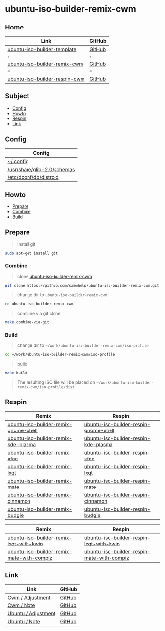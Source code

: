 

# ubuntu-iso-builder-remix-cwm




## Home

| Link | GitHub |
| ---- | ------ |
| [ubuntu-iso-builder-template](https://samwhelp.github.io/ubuntu-iso-builder-template/) | [GitHub](https://github.com/samwhelp/ubuntu-iso-builder-template) |
| `+` | `+` |
| [ubuntu-iso-builder-remix-cwm](https://samwhelp.github.io/ubuntu-iso-builder-remix-cwm/) | [GitHub](https://github.com/samwhelp/ubuntu-iso-builder-remix-cwm) |
| `=` | `=` |
| [ubuntu-iso-builder-respin-cwm](https://samwhelp.github.io/ubuntu-iso-builder-respin-cwm/) | [GitHub](https://github.com/samwhelp/ubuntu-iso-builder-respin-cwm) |




## Subject

* [Config](#config)
* [Howto](#howto)
* [Respin](#respin)
* [Link](#link)




## Config

| Config |
| ------ |
| [~/.config](https://github.com/samwhelp/ubuntu-iso-builder-remix-cwm/tree/main/profile/template/asset/overlay/etc/skel/.config) |
| [/usr/share/glib-2.0/schemas](https://github.com/samwhelp/ubuntu-iso-builder-remix-cwm/tree/main/profile/template/asset/overlay/usr/share/glib-2.0/schemas) |
| [/etc/dconf/db/distro.d](https://github.com/samwhelp/ubuntu-iso-builder-remix-cwm/tree/main/profile/template/asset/overlay/etc/dconf/db/distro.d) |




## Howto

* [Prepare](#prepare)
* [Combine](#combine)
* [Build](#build)




## Prepare

> install git

``` sh
sudo apt-get install git
```




### Combine

> clone [ubuntu-iso-builder-remix-cwm](https://github.com/samwhelp/ubuntu-iso-builder-remix-cwm)

``` sh
git clone https://github.com/samwhelp/ubuntu-iso-builder-remix-cwm.git
```


> change dir to `ubuntu-iso-builder-remix-cwm`

``` sh
cd ubuntu-iso-builder-remix-cwm
```


> combine via git clone

``` sh
make combine-via-git
```


### Build


> change dir to `~/work/ubuntu-iso-builder-remix-cwm/iso-profile`

``` sh
cd ~/work/ubuntu-iso-builder-remix-cwm/iso-profile
```


> bulid

``` sh
make build
```

> The resulting ISO file will be placed on `~/work/ubuntu-iso-builder-remix-cwm/iso-profile/dist`




## Respin

| Remix | Respin |
| ----- | ------ |
| [ubuntu-iso-builder-remix-gnome-shell](https://github.com/samwhelp/ubuntu-iso-builder-remix-gnome-shell) | [ubuntu-iso-builder-respin-gnome-shell](https://github.com/samwhelp/ubuntu-iso-builder-respin-gnome-shell) |
| [ubuntu-iso-builder-remix-kde-plasma](https://github.com/samwhelp/ubuntu-iso-builder-remix-kde-plasma) | [ubuntu-iso-builder-respin-kde-plasma](https://github.com/samwhelp/ubuntu-iso-builder-respin-kde-plasma) |
| [ubuntu-iso-builder-remix-xfce](https://github.com/samwhelp/ubuntu-iso-builder-remix-xfce) | [ubuntu-iso-builder-respin-xfce](https://github.com/samwhelp/ubuntu-iso-builder-respin-xfce) |
| [ubuntu-iso-builder-remix-lxqt](https://github.com/samwhelp/ubuntu-iso-builder-remix-lxqt) | [ubuntu-iso-builder-respin-lxqt](https://github.com/samwhelp/ubuntu-iso-builder-respin-lxqt) |
| [ubuntu-iso-builder-remix-mate](https://github.com/samwhelp/ubuntu-iso-builder-remix-mate) | [ubuntu-iso-builder-respin-mate](https://github.com/samwhelp/ubuntu-iso-builder-respin-mate) |
| [ubuntu-iso-builder-remix-cinnamon](https://github.com/samwhelp/ubuntu-iso-builder-remix-cinnamon) | [ubuntu-iso-builder-respin-cinnamon](https://github.com/samwhelp/ubuntu-iso-builder-respin-cinnamon) |
| [ubuntu-iso-builder-remix-budgie](https://github.com/samwhelp/ubuntu-iso-builder-remix-budgie) | [ubuntu-iso-builder-respin-budgie](https://github.com/samwhelp/ubuntu-iso-builder-respin-budgie) |


| Remix | Respin |
| ----- | ------ |
| [ubuntu-iso-builder-remix-lxqt-with-kwin](https://github.com/samwhelp/ubuntu-iso-builder-remix-lxqt-with-kwin) | [ubuntu-iso-builder-respin-lxqt-with-kwin](https://github.com/samwhelp/ubuntu-iso-builder-respin-lxqt-with-kwin) |
| [ubuntu-iso-builder-remix-mate-with-compiz](https://github.com/samwhelp/ubuntu-iso-builder-remix-mate-with-compiz) | [ubuntu-iso-builder-respin-mate-with-compiz](https://github.com/samwhelp/ubuntu-iso-builder-respin-mate-with-compiz) |




## Link

| Link | GitHub |
| ---- | ------ |
| [Cwm / Adjustment](https://samwhelp.github.io/cwm-adjustment/) | [GitHub](https://github.com/samwhelp/cwm-adjustment) |
| [Cwm / Note](https://samwhelp.github.io/note-about-cwm/) | [GitHub](https://github.com/samwhelp/note-about-cwm) |
| [Ubuntu / Adjustment](https://samwhelp.github.io/ubuntu-adjustment/) | [GitHub](https://github.com/samwhelp/ubuntu-adjustment) |
| [Ubuntu / Note](https://samwhelp.github.io/note-about-ubuntu/) | [GitHub](https://github.com/samwhelp/note-about-ubuntu) |
